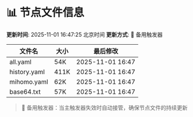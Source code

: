 # 📊 节点文件信息

**更新时间**: 2025-11-01 16:47:25 北京时间
**更新方式**: 🔄 备用触发器

| 文件名 | 大小 | 最后修改 |
|--------|------|----------|
| all.yaml | 54K | 2025-11-01 16:47 |
| history.yaml | 411K | 2025-11-01 16:47 |
| mihomo.yaml | 62K | 2025-11-01 16:47 |
| base64.txt | 57K | 2025-11-01 16:47 |

> 🔄 备用触发器：当主触发器失效时自动接管，确保节点文件的持续更新
